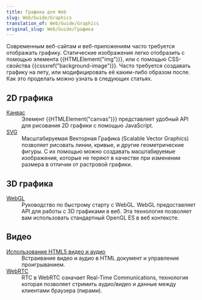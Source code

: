 ```yaml
---
title: Графика для Web
slug: Web/Guide/Graphics
translation_of: Web/Guide/Graphics
original_slug: Web/Guide/Графика
---
```

<p>Современным веб-сайтам и веб-приложениям часто требуется отображать графику. Статические изображения легко отобразить с помощью элемента {{HTMLElement("img")}}, или с помощью CSS-свойства  {{cssxref("background-image")}}. Часто требуется создавать графику на лету, или модифицировать её каким-либо образом после. Как это проделать можно узнать в следующих статьях.</p>

<h2>2D графика</h2>

<dl>
 <dt><a href="/ru/docs/HTML/Canvas">Канвас</a></dt>
 <dd>Элемент {{HTMLElement("canvas")}} представляет удобный API для рисования 2D графики с помощью JavaScript.</dd>
 <dt><a href="/ru/docs/Web/SVG">SVG</a></dt>
 <dd>Масштабируемая Векторная Графика (Scalable Vector Graphics) позволяет рисовать линии, кривые, и другие геометрические фигуры. С их помощью можно создавать <span style="font-family: arial,sans-serif; font-size: 10.5pt; line-height: 115%;">масштабируемые </span>изображения, которые не теряют в качестве при изменении размера в отличии от растровой графики.</dd>
</dl>

<h2>3D графика</h2>

<dl>
 <dt><a href="/ru/docs/Web/WebGL">WebGL</a></dt>
 <dd>Руководство по быстрому старту с WebGL. WebGL предоставляет API для работы с 3D графиками в веб. Эта технология позволяет вам использовать стандартный OpenGL ES в веб контексте.</dd>
</dl>

<h2 id="Видео">Видео</h2>

<dl>
 <dt><a href="/en-US/docs/Web/Guide/HTML/Using_HTML5_audio_and_video">Использование HTML5 видео и аудио</a></dt>
 <dd>Встраивание видео и аудио в HTML документ и управление проигрыванием.</dd>
 <dt><a href="/en-US/docs/WebRTC">WebRTC</a></dt>
 <dd>RTC в WebRTC означает Real-Time Communications, технология которая позволяет стримить аудио/видео и данные между клиентами браузера (пирами).</dd>
</dl>
